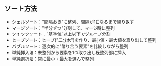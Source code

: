 ## ソート方法
- シェルソート："間隔おき"に整列、間隔が1になるまで繰り返す
- マージソート："半分ずつ"分割して、マージ時に整列
- クイックソート："基準値"以上以下でグループ分割
- ヒープソート：ヒープ("二分木")を作り、最小値・最大値を取り出して整列
- バブルソート：逐次的に"隣り合う要素"を比較しながら整列
- 単純挿入法：未整列から要素を1つ取り出し既整列部に挿入
- 単純選択法：常に最小・最大を選んで整列







